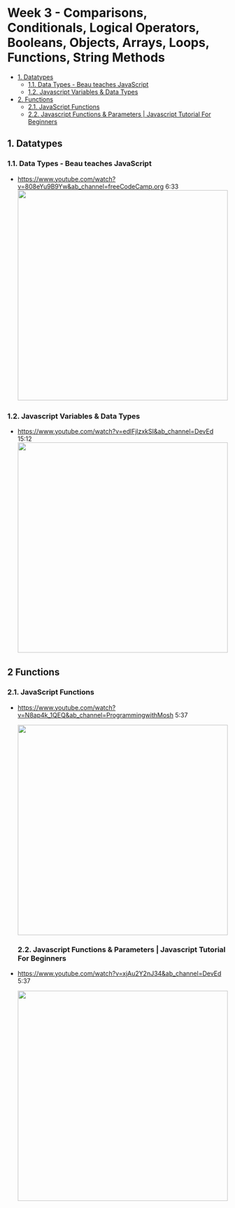 # Week 3 - Comparisons, Conditionals, Logical Operators, Booleans, Objects, Arrays, Loops, Functions, String Methods

 <!-- omit in toc -->

- [1. Datatypes](#1-datatypes)
  - [1.1. Data Types - Beau teaches JavaScript](#11-data-types---beau-teaches-javascript)
  - [1.2. Javascript Variables & Data Types](#12-javascript-variables--data-types)
- [2. Functions](#2-functions)
  - [2.1. JavaScript Functions](#21-javascript-functions)
  - [2.2. Javascript Functions & Parameters | Javascript Tutorial For Beginners](#22-javascript-functions--parameters--javascript-tutorial-for-beginners)

## 1. Datatypes

### 1.1. Data Types - Beau teaches JavaScript

- https://www.youtube.com/watch?v=808eYu9B9Yw&ab_channel=freeCodeCamp.org 6:33
  <img src="https://img.youtube.com/vi/808eYu9B9Yw/maxresdefault.jpg" width=480>

### 1.2. Javascript Variables & Data Types

- https://www.youtube.com/watch?v=edlFjlzxkSI&ab_channel=DevEd 15:12
  <img src="https://img.youtube.com/vi/edlFjlzxkSI/maxresdefault.jpg" width=480>

## 2 Functions

### 2.1. JavaScript Functions

- https://www.youtube.com/watch?v=N8ap4k_1QEQ&ab_channel=ProgrammingwithMosh 5:37

  <img src="https://img.youtube.com/vi/N8ap4k_1QEQ/maxresdefault.jpg" width=480>

  ### 2.2. Javascript Functions & Parameters | Javascript Tutorial For Beginners

- https://www.youtube.com/watch?v=xjAu2Y2nJ34&ab_channel=DevEd 5:37

  <img src="https://img.youtube.com/vi/xjAu2Y2nJ34/maxresdefault.jpg" width=480>
